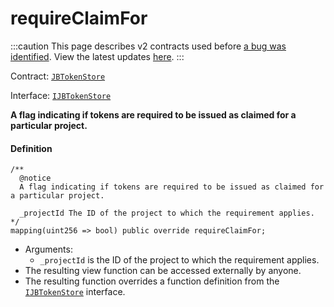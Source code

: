 # requireClaimFor

:::caution
This page describes v2 contracts used before [a bug was identified](/2022-05-24/). View the latest updates [here](https://juicebox.money/#/v2-bug-updates/).
:::

Contract: [`JBTokenStore`](/protocol/api/contracts/jbtokenstore/README.md)​‌

Interface: [`IJBTokenStore`](/protocol/api/interfaces/ijbtokenstore.md)

**A flag indicating if tokens are required to be issued as claimed for a particular project.**

#### Definition

```
/**
  @notice
  A flag indicating if tokens are required to be issued as claimed for a particular project.

  _projectId The ID of the project to which the requirement applies.
*/
mapping(uint256 => bool) public override requireClaimFor;
```

* Arguments:
  * `_projectId` is the ID of the project to which the requirement applies.
* The resulting view function can be accessed externally by anyone.
* The resulting function overrides a function definition from the [`IJBTokenStore`](/protocol/api/interfaces/ijbtokenstore.md) interface.

